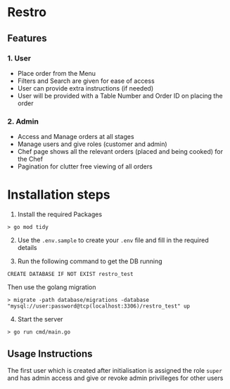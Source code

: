 # Restro
## Features
### 1. User
- Place order from the Menu
- Filters and Search are given for ease of access
- User can provide extra instructions (if needed)
- User will be provided with a Table Number and Order ID on placing the order

### 2. Admin
- Access and Manage orders at all stages
- Manage users and give roles (customer and admin)
- Chef page shows all the relevant orders (placed and being cooked) for the Chef
- Pagination for clutter free viewing of all orders


# Installation steps
1. Install the required Packages
```
> go mod tidy
```
2. Use the ```.env.sample``` to create your ```.env``` file and fill in the required details

3. Run the following command to get the DB running
```
CREATE DATABASE IF NOT EXIST restro_test
```

Then use the golang migration
```
> migrate -path database/migrations -database "mysql://user:password@tcp(localhost:3306)/restro_test" up
```

4. Start the server
```
> go run cmd/main.go
```


## Usage Instructions
The first user which is created after initialisation is assigned the role ```super``` and has admin access and give or revoke admin privilleges for other users 